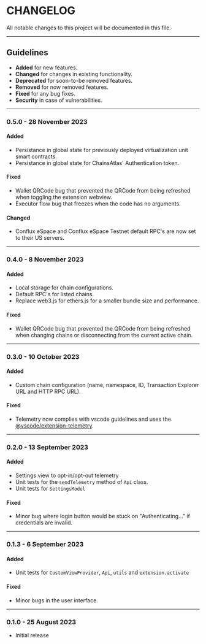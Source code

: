 # CHANGELOG

All notable changes to this project will be documented in this file.

---

## Guidelines

- **Added** for new features.
- **Changed** for changes in existing functionality.
- **Deprecated** for soon-to-be removed features.
- **Removed** for now removed features.
- **Fixed** for any bug fixes.
- **Security** in case of vulnerabilities.

---

### 0.5.0 - 28 November 2023

#### Added

- Persistance in global state for previously deployed virtualization unit smart contracts.
- Persistance in global state for ChainsAtlas' Authentication token.

#### Fixed

- Wallet QRCode bug that prevented the QRCode from being refreshed when toggling the extension webview.
- Executor flow bug that freezes when the code has no arguments.

#### Changed

- Conflux eSpace and Conflux eSpace Testnet default RPC's are now set to their US servers.

---

### 0.4.0 - 8 November 2023

#### Added

- Local storage for chain configurations.
- Default RPC's for listed chains.
- Replace web3.js for ethers.js for a smaller bundle size and performance.

#### Fixed

- Wallet QRCode bug that prevented the QRCode from being refreshed when changing chains or disconnecting from the current active chain.

---

### 0.3.0 - 10 October 2023

#### Added

- Custom chain configuration (name, namespace, ID, Transaction Explorer URL and HTTP RPC URL).

#### Fixed

- Telemetry now complies with vscode guidelines and uses the [@vscode/extension-telemetry](https://github.com/microsoft/vscode-extension-telemetry).

---

### 0.2.0 - 13 September 2023

#### Added

- Settings view to opt-in/opt-out telemetry
- Unit tests for the `sendTelemetry` method of `Api` class.
- Unit tests for `SettingsModel`

#### Fixed

- Minor bug where login button would be stuck on "Authenticating..." if credentials are invalid.

---

### 0.1.3 - 6 September 2023

#### Added

- Unit tests for `CustomViewProvider`, `Api`, `utils` and `extension.activate`

#### Fixed

- Minor bugs in the user interface.

---

### 0.1.0 - 25 August 2023

- Initial release
